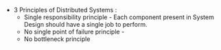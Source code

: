 - 3 Principles of Distributed Systems :
  - Single responsibility principle - Each component present in System Design should have a single job to perform.
  - No single point of failure principle - 
  - No bottleneck principle
